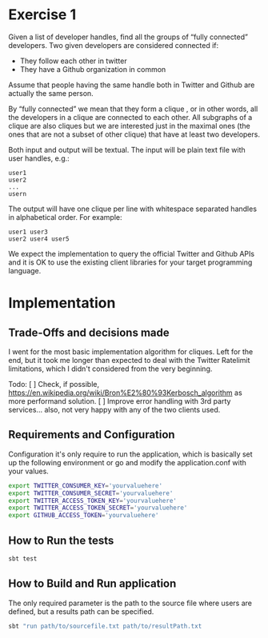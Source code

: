 # Exercise 1

Given a list of developer handles, find all the groups of “fully connected” developers.
Two given developers are considered connected if:

- They follow each other in twitter
- They have a Github organization in common

Assume that people having the same handle both in Twitter and Github are actually the same person.

By “fully connected” we mean that they form a  clique , or in other words, all the developers in a clique
are connected to each other. All subgraphs of a clique are also cliques but we are interested just in the 
maximal  ones (the ones that are not a subset of other clique) that have  at least two developers.

Both input and output will be textual. The input will be plain text file with user handles, e.g.:

```
user1
user2
...
usern
```

The output will have one clique per line with whitespace separated handles in alphabetical order. For example:

```
user1 user3
user2 user4 user5
```

We expect the implementation to query the official Twitter and Github APIs and it is OK to use the existing client
libraries for your target programming language.


# Implementation



## Trade-Offs and decisions made

I went for the most basic implementation algorithm for cliques. Left for the end, but it took me longer than expected
to deal with the Twitter Ratelimit limitations, which I didn't considered from the very beginning. 

Todo:
[ ] Check, if possible, https://en.wikipedia.org/wiki/Bron%E2%80%93Kerbosch_algorithm as more performand solution.
[ ] Improve error handling with 3rd party services... also, not very happy with any of the two clients used. 


## Requirements and Configuration

Configuration it's only require to run the application, which is basically set up the following environment or
go and modify the application.conf with your values.

```bash
export TWITTER_CONSUMER_KEY='yourvaluehere'
export TWITTER_CONSUMER_SECRET='yourvaluehere'
export TWITTER_ACCESS_TOKEN_KEY='yourvaluehere'
export TWITTER_ACCESS_TOKEN_SECRET='yourvaluehere'
export GITHUB_ACCESS_TOKEN='yourvaluehere'
```

## How to Run the tests

```bash
sbt test
```

## How to Build and Run application

The only required parameter is the path to the source file where users are defined, but a results path can be
specified.

```bash
sbt "run path/to/sourcefile.txt path/to/resultPath.txt
```
